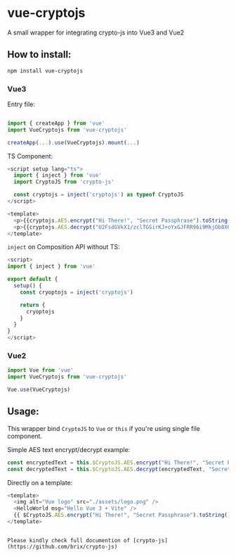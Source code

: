 # vue-cryptojs
A small wrapper for integrating crypto-js into Vue3 and Vue2

## How to install:
```bash
npm install vue-cryptojs
```

### Vue3
Entry file:
```js

import { createApp } from 'vue'
import VueCryptojs from 'vue-cryptojs'

createApp(...).use(VueCryptojs).mount(...)
```

TS Component:
```js
<script setup lang="ts">
  import { inject } from 'vue'
  import CryptoJS from 'crypto-js'

  const cryptojs = inject('cryptojs') as typeof CryptoJS
</script>

<template>
  <p>{{cryptojs.AES.encrypt("Hi There!", "Secret Passphrase").toString()}}</p>
  <p>{{cryptojs.AES.decrypt("U2FsdGVkX1/zclTGSirKJ+oYxGJFRR96i9MkjOb8X0s=", "Secret Passphrase").toString(cryptojs.enc.Utf8)}}</p>
</template>
```

`inject` on Composition API without TS:
```js
<script>
import { inject } from 'vue'

export default {
  setup() {
    const cryoptojs = inject('cryptojs')

    return {
      cryoptojs
    }
  }
}
</script>
```

### Vue2
```js
import Vue from 'vue'
import VueCryptojs from 'vue-cryptojs'

Vue.use(VueCryptojs)
```
## Usage:
This wrapper bind `CryptoJS` to `Vue` or `this` if you're using single file component.

Simple AES text encrypt/decrypt example:
```js
const encryptedText = this.$CryptoJS.AES.encrypt("Hi There!", "Secret Passphrase").toString()
const decryptedText = this.$CryptoJS.AES.decrypt(encryptedText, "Secret Passphrase").toString(this.$CryptoJS.enc.Utf8)
```

Directly on a template:
```js
<template>
  <img alt="Vue logo" src="./assets/logo.png" />
  <HelloWorld msg="Hello Vue 3 + Vite" />
  {{ $CryptoJS.AES.encrypt("Hi There!", "Secret Passphrase").toString() }}
</template>
```


```

Please kindly check full documention of [crypto-js](https://github.com/brix/crypto-js)
